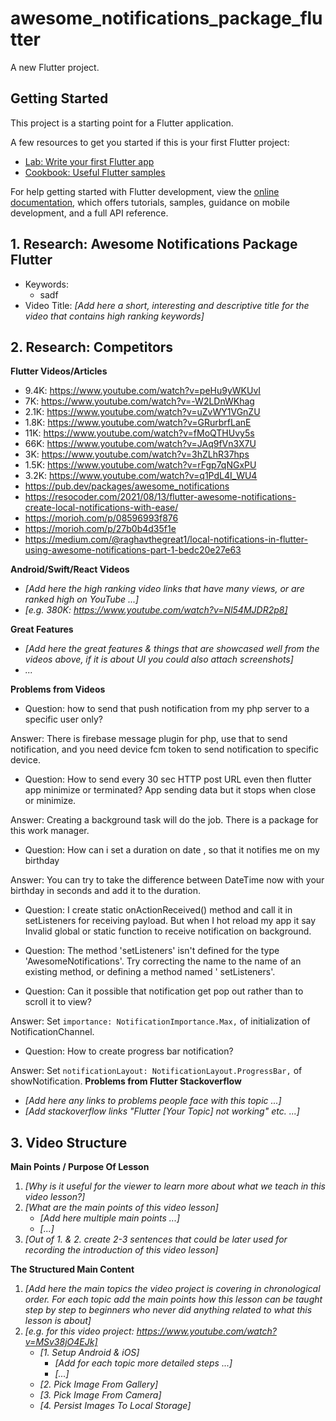 # awesome_notifications_package_flutter

A new Flutter project.

## Getting Started

This project is a starting point for a Flutter application.

A few resources to get you started if this is your first Flutter project:

- [Lab: Write your first Flutter app](https://docs.flutter.dev/get-started/codelab)
- [Cookbook: Useful Flutter samples](https://docs.flutter.dev/cookbook)

For help getting started with Flutter development, view the
[online documentation](https://docs.flutter.dev/), which offers tutorials,
samples, guidance on mobile development, and a full API reference.

## 1. Research: Awesome Notifications Package Flutter

- Keywords:
    - sadf
- Video
  Title: _[Add here a short, interesting and descriptive title for the video that contains high ranking keywords]_

## 2. Research: Competitors

**Flutter Videos/Articles**

- 9.4K: https://www.youtube.com/watch?v=peHu9yWKUvI
- 7K: https://www.youtube.com/watch?v=-W2LDnWKhag
- 2.1K: https://www.youtube.com/watch?v=uZvWY1VGnZU
- 1.8K: https://www.youtube.com/watch?v=GRurbrfLanE
- 11K: https://www.youtube.com/watch?v=fMoQTHUvy5s
- 66K: https://www.youtube.com/watch?v=JAq9fVn3X7U
- 3K: https://www.youtube.com/watch?v=3hZLhR37hps
- 1.5K: https://www.youtube.com/watch?v=rFgp7qNGxPU
- 3.2K: https://www.youtube.com/watch?v=q1PdL4I_WU4
- https://pub.dev/packages/awesome_notifications
- https://resocoder.com/2021/08/13/flutter-awesome-notifications-create-local-notifications-with-ease/
- https://morioh.com/p/08596993f876
- https://morioh.com/p/27b0b4d35f1e
- https://medium.com/@raghavthegreat1/local-notifications-in-flutter-using-awesome-notifications-part-1-bedc20e27e63

**Android/Swift/React Videos**

- _[Add here the high ranking video links that have many views, or are ranked high on YouTube ...]_
- _[e.g. 380K: https://www.youtube.com/watch?v=Nl54MJDR2p8]_

**Great Features**

- _[Add here the great features & things that are showcased well from the videos above, if it is about UI you could also attach screenshots]_
- _..._

**Problems from Videos**

- Question: how to send that push notification from my php server to a specific user only?

Answer: There is firebase message plugin for php, use that to send notification, and you need device
fcm token to send notification to specific device.

- Question: How to send every 30 sec HTTP post URL even then flutter app minimize or terminated?
  App sending data but it stops when close or minimize.

Answer: Creating a background task will do the job. There is a package for this work manager.

- Question: How can i set a duration on date , so that it notifies me on my birthday

Answer: You can try to take the difference between DateTime now with your birthday in seconds and
add it to the duration.

- Question: I create static onActionReceived() method and call it in setListeners for receiving
  payload. But when I hot reload my app it say Invalid global or static function to receive
  notification on background.

- Question: The method 'setListeners' isn't defined for the type 'AwesomeNotifications'.
  Try correcting the name to the name of an existing method, or defining a method named '
  setListeners'.

- Question: Can it possible that notification get pop out rather than to scroll it to view?

Answer: Set `importance: NotificationImportance.Max,` of initialization of NotificationChannel.

- Question: How to create progress bar notification?

Answer: Set `notificationLayout: NotificationLayout.ProgressBar,` of showNotification.
**Problems from Flutter Stackoverflow**

- _[Add here any links to problems people face with this topic ...]_
- _[Add stackoverflow links "Flutter [Your Topic] not working" etc. ...]_

## 3. Video Structure

**Main Points / Purpose Of Lesson**

1. _[Why is it useful for the viewer to learn more about what we teach in this video lesson?]_
2. _[What are the main points of this video lesson]_
    - _[Add here multiple main points ...]_
    - _[...]_
3. _[Out of 1. & 2. create 2-3 sentences that could be later used for recording the introduction of this video lesson]_

**The Structured Main Content**

1. _[Add here the main topics the video project is covering in chronological order. For each topic add the main points how this lesson can be taught step by step to beginners who never did anything related to what this lesson is about]_
2. _[e.g. for this video project: https://www.youtube.com/watch?v=MSv38jO4EJk]_
    - _[1. Setup Android & iOS]_
        - _[Add for each topic more detailed steps ...]_
        - _[...]_
    - _[2. Pick Image From Gallery]_
    - _[3. Pick Image From Camera]_
    - _[4. Persist Images To Local Storage]_
